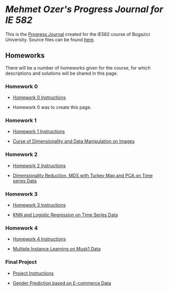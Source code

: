 
# *Mehmet Ozer's Progress Journal for IE 582*

This is the [Progress Journal](https://bu-ie-582.github.io/fall21-sencer4898/) created for the IE582 course of Bogazici University. Source files can be found [here](https://github.com/BU-IE-582/fall21-sencer4898).


## Homeworks

There will be a number of homeworks given for the course, for which descriptions and solutions will be shared in this page.

### Homework 0

* [Homework 0 Instructions](https://bu-ie-582.github.io/fall21-sencer4898/files/IE582_Fall21_Homework_0.pdf)

* Homework 0 was to create this page.


### Homework 1

* [Homework 1 Instructions](https://bu-ie-582.github.io/fall21-sencer4898/files/IE582_Fall21_Homework1.pdf)

* [Curse of Dimensionality and Data Manipulation on Images](https://bu-ie-582.github.io/fall21-sencer4898/files/HW1.html)
 
### Homework 2

* [Homework 2 Instructions](https://bu-ie-582.github.io/fall21-sencer4898/files/IE582_Fall21_Homework2.pdf)

* [Dimensionality Reduction, MDS with Turkey Map and PCA on Time series Data](https://bu-ie-582.github.io/fall21-sencer4898/files/HW2.html)

### Homework 3

* [Homework 3 Instructions](https://bu-ie-582.github.io/fall21-sencer4898/files/IE582_Fall21_Homework3.pdf)

* [KNN and Logistic Regression on Time Series Data](https://bu-ie-582.github.io/fall21-sencer4898/files/HW3.html)

### Homework 4

* [Homework 4 Instructions](https://bu-ie-582.github.io/fall21-sencer4898/files/IE582_Fall21_Homework4.pdf)

* [Multiple Instance Learning on Musk1 Data](https://bu-ie-582.github.io/fall21-sencer4898/files/HW4.html)

### Final Project

* [Project Instructions](https://bu-ie-582.github.io/fall21-sencer4898/files/IE582_Fall21_Project.pdf)

* [Gender Prediction based on E-commerce Data](https://bu-ie-582.github.io/fall21-sencer4898/files/ProjectReport.html)


